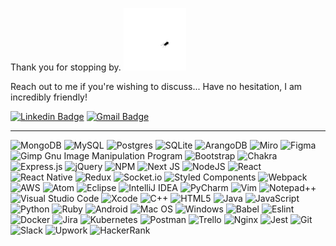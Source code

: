 Thank you for stopping by. <img src="https://raw.githubusercontent.com/bogdangordin/bogdangordin/main/bug.gif?raw=true" width="100"/>

Reach out to me if you're wishing to discuss... Have no hesitation, I am incredibly friendly! 

[![Linkedin Badge](https://img.shields.io/badge/-bogdangordin-blue?style=flat-square&logo=Linkedin&logoColor=white&link=https://www.linkedin.com/in/bogdangordin/)](https://www.linkedin.com/in/bogdangordin/)  [![Gmail Badge](https://img.shields.io/badge/-bogdan.gordin@gmail.com-c14438?style=flat-square&logo=Gmail&logoColor=white&link=mailto:bogdan.gordin@gmail.com)](bogdan.gordin@gmail.com)

---

![MongoDB](https://img.shields.io/badge/MongoDB-%234ea94b.svg?style=for-the-badge&logo=mongodb&logoColor=white)  ![MySQL](https://img.shields.io/badge/mysql-%2300f.svg?style=for-the-badge&logo=mysql&logoColor=white)  ![Postgres](https://img.shields.io/badge/postgres-%23316192.svg?style=for-the-badge&logo=postgresql&logoColor=white)  ![SQLite](https://img.shields.io/badge/sqlite-%2307405e.svg?style=for-the-badge&logo=sqlite&logoColor=white)  ![ArangoDB](https://img.shields.io/badge/ArangoDB-DDE072?style=for-the-badge&logo=ArangoDB&logoColor=white)  ![Miro](https://img.shields.io/badge/Miro-050038?style=for-the-badge&logo=Miro&logoColor=white)  ![Figma](https://img.shields.io/badge/figma-%23F24E1E.svg?style=for-the-badge&logo=figma&logoColor=white)  ![Gimp Gnu Image Manipulation Program](https://img.shields.io/badge/Gimp-657D8B?style=for-the-badge&logo=gimp&logoColor=FFFFFF)  ![Bootstrap](https://img.shields.io/badge/bootstrap-%23563D7C.svg?style=for-the-badge&logo=bootstrap&logoColor=white)  ![Chakra](https://img.shields.io/badge/chakra-%234ED1C5.svg?style=for-the-badge&logo=chakraui&logoColor=white)  ![Express.js](https://img.shields.io/badge/express.js-%23404d59.svg?style=for-the-badge&logo=express&logoColor=%2361DAFB)  ![jQuery](https://img.shields.io/badge/jquery-%230769AD.svg?style=for-the-badge&logo=jquery&logoColor=white)  ![NPM](https://img.shields.io/badge/NPM-%23000000.svg?style=for-the-badge&logo=npm&logoColor=white)  ![Next JS](https://img.shields.io/badge/Next-black?style=for-the-badge&logo=next.js&logoColor=white)  ![NodeJS](https://img.shields.io/badge/node.js-6DA55F?style=for-the-badge&logo=node.js&logoColor=white)  ![React](https://img.shields.io/badge/react-%2320232a.svg?style=for-the-badge&logo=react&logoColor=%2361DAFB)  ![React Native](https://img.shields.io/badge/react_native-%2320232a.svg?style=for-the-badge&logo=react&logoColor=%2361DAFB)  ![Redux](https://img.shields.io/badge/redux-%23593d88.svg?style=for-the-badge&logo=redux&logoColor=white)  ![Socket.io](https://img.shields.io/badge/Socket.io-black?style=for-the-badge&logo=socket.io&badgeColor=010101)  ![Styled Components](https://img.shields.io/badge/styled--components-DB7093?style=for-the-badge&logo=styled-components&logoColor=white) ![Webpack](https://img.shields.io/badge/webpack-%238DD6F9.svg?style=for-the-badge&logo=webpack&logoColor=black)  ![AWS](https://img.shields.io/badge/AWS-%23FF9900.svg?style=for-the-badge&logo=amazon-aws&logoColor=white)  ![Atom](https://img.shields.io/badge/Atom-%2366595C.svg?style=for-the-badge&logo=atom&logoColor=white)  ![Eclipse](https://img.shields.io/badge/Eclipse-FE7A16.svg?style=for-the-badge&logo=Eclipse&logoColor=white)  ![IntelliJ IDEA](https://img.shields.io/badge/IntelliJIDEA-000000.svg?style=for-the-badge&logo=intellij-idea&logoColor=white)  ![PyCharm](https://img.shields.io/badge/pycharm-143?style=for-the-badge&logo=pycharm&logoColor=black&color=black&labelColor=green)  ![Vim](https://img.shields.io/badge/VIM-%2311AB00.svg?style=for-the-badge&logo=vim&logoColor=white)  ![Notepad++](https://img.shields.io/badge/Notepad++-90E59A.svg?style=for-the-badge&logo=notepad%2B%2B&logoColor=black)  ![Visual Studio Code](https://img.shields.io/badge/Visual%20Studio%20Code-0078d7.svg?style=for-the-badge&logo=visual-studio-code&logoColor=white)  ![Xcode](https://img.shields.io/badge/Xcode-007ACC?style=for-the-badge&logo=Xcode&logoColor=white)  ![C++](https://img.shields.io/badge/c++-%2300599C.svg?style=for-the-badge&logo=c%2B%2B&logoColor=white)  ![HTML5](https://img.shields.io/badge/html5-%23E34F26.svg?style=for-the-badge&logo=html5&logoColor=white)  ![Java](https://img.shields.io/badge/java-%23ED8B00.svg?style=for-the-badge&logo=java&logoColor=white)  ![JavaScript](https://img.shields.io/badge/javascript-%23323330.svg?style=for-the-badge&logo=javascript&logoColor=%23F7DF1E)  ![Python](https://img.shields.io/badge/python-3670A0?style=for-the-badge&logo=python&logoColor=ffdd54)  ![Ruby](https://img.shields.io/badge/ruby-%23CC342D.svg?style=for-the-badge&logo=ruby&logoColor=white)  ![Android](https://img.shields.io/badge/Android-3DDC84?style=for-the-badge&logo=android&logoColor=white)  ![Mac OS](https://img.shields.io/badge/mac%20os-000000?style=for-the-badge&logo=macos&logoColor=F0F0F0)  ![Windows](https://img.shields.io/badge/Windows-0078D6?style=for-the-badge&logo=windows&logoColor=white)  ![Babel](https://img.shields.io/badge/Babel-F9DC3e?style=for-the-badge&logo=babel&logoColor=black)  ![Eslint](https://img.shields.io/badge/eslint-3A33D1?style=for-the-badge&logo=eslint&logoColor=white)  ![Docker](https://img.shields.io/badge/docker-%230db7ed.svg?style=for-the-badge&logo=docker&logoColor=white)  ![Jira](https://img.shields.io/badge/jira-%230A0FFF.svg?style=for-the-badge&logo=jira&logoColor=white)  ![Kubernetes](https://img.shields.io/badge/kubernetes-%23326ce5.svg?style=for-the-badge&logo=kubernetes&logoColor=white)  ![Postman](https://img.shields.io/badge/Postman-FF6C37?style=for-the-badge&logo=postman&logoColor=white)  ![Trello](https://img.shields.io/badge/Trello-%23026AA7.svg?style=for-the-badge&logo=Trello&logoColor=white)  ![Nginx](https://img.shields.io/badge/nginx-%23009639.svg?style=for-the-badge&logo=nginx&logoColor=white)  ![Jest](https://img.shields.io/badge/-jest-%23C21325?style=for-the-badge&logo=jest&logoColor=white)  ![Git](https://img.shields.io/badge/git-%23F05033.svg?style=for-the-badge&logo=git&logoColor=white)  ![Slack](https://img.shields.io/badge/Slack-4A154B?style=for-the-badge&logo=slack&logoColor=white)  ![Upwork](https://img.shields.io/badge/UpWork-6FDA44?style=for-the-badge&logo=Upwork&logoColor=white)  ![HackerRank](https://img.shields.io/badge/-Hackerrank-2EC866?style=for-the-badge&logo=HackerRank&logoColor=white)
